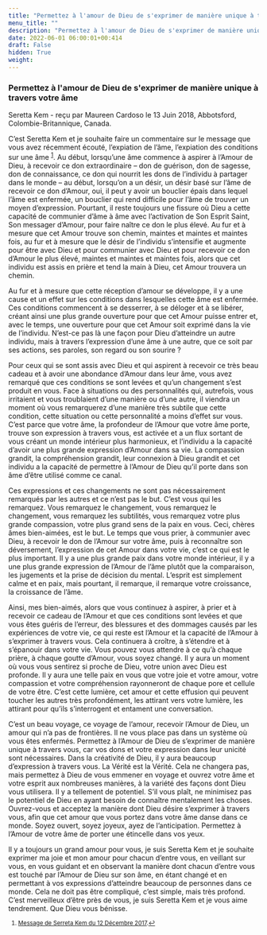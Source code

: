 ```yaml
---
title: "Permettez à l'amour de Dieu de s'exprimer de manière unique à travers votre âme"
menu_title: ""
description: "Permettez à l'amour de Dieu de s'exprimer de manière unique à travers votre âme"
date: 2022-06-01 06:00:01+00:414
draft: False
hidden: True
weight:
---
```

### Permettez à l'amour de Dieu de s'exprimer de manière unique à travers votre âme

Seretta Kem - reçu par Maureen Cardoso le 13 Juin 2018, Abbotsford, Colombie-Britannique, Canada.

C’est Seretta Kem et je souhaite faire un commentaire sur le message que vous avez récemment écouté, l’expiation de l’âme, l’expiation des conditions sur une âme <sup id="a1">[1](#f1)</sup>. Au début, lorsqu’une âme commence à aspirer à l’Amour de Dieu, à recevoir ce don extraordinaire – don de guérison, don de sagesse, don de connaissance, ce don qui nourrit les dons de l’individu à partager dans le monde – au début, lorsqu’on a un désir, un désir basé sur l’âme de recevoir ce don d’Amour, oui, il peut y avoir un bouclier épais dans lequel l’âme est enfermée, un bouclier qui rend difficile pour l’âme de trouver un moyen d’expression. Pourtant, il reste toujours une fissure où Dieu a cette capacité de communier d’âme à âme avec l’activation de Son Esprit Saint, Son messager d’Amour, pour faire naître ce don le plus élevé. Au fur et à mesure que cet Amour trouve son chemin, maintes et maintes et maintes fois, au fur et à mesure que le désir de l’individu s’intensifie et augmente pour être avec Dieu et pour communier avec Dieu et pour recevoir ce don d’Amour le plus élevé, maintes et maintes et maintes fois, alors que cet individu est assis en prière et tend la main à Dieu, cet Amour trouvera un chemin.

Au fur et à mesure que cette réception d’amour se développe, il y a une cause et un effet sur les conditions dans lesquelles cette âme est enfermée. Ces conditions commencent à se desserrer, à se déloger et à se libérer, créant ainsi une plus grande ouverture pour que cet Amour puisse entrer et, avec le temps, une ouverture pour que cet Amour soit exprimé dans la vie de l’individu. N’est-ce pas là une façon pour Dieu d’atteindre un autre individu, mais à travers l’expression d’une âme à une autre, que ce soit par ses actions, ses paroles, son regard ou son sourire ?

Pour ceux qui se sont assis avec Dieu et qui aspirent à recevoir ce très beau cadeau et à avoir une abondance d’Amour dans leur âme, vous avez remarqué que ces conditions se sont levées et qu’un changement s’est produit en vous. Face à situations ou des personnalités qui, autrefois, vous irritaient et vous troublaient d’une manière ou d’une autre, il viendra un moment où vous remarquerez d’une manière très subtile que cette condition, cette situation ou cette personnalité a moins d’effet sur vous. C’est parce que votre âme, la profondeur de l’Amour que votre âme porte, trouve son expression à travers vous, est activée et a un flux sortant de vous créant un monde intérieur plus harmonieux, et l’individu a la capacité d’avoir une plus grande expression d’Amour dans sa vie. La compassion grandit, la compréhension grandit, leur connexion à Dieu grandit et cet individu a la capacité de permettre à l’Amour de Dieu qu’il porte dans son âme d’être utilisé comme ce canal.

Ces expressions et ces changements ne sont pas nécessairement remarqués par les autres et ce n’est pas le but. C’est vous qui les remarquez. Vous remarquez le changement, vous remarquez le changement, vous remarquez les subtilités, vous remarquez votre plus grande compassion, votre plus grand sens de la paix en vous. Ceci, chères âmes bien-aimées, est le but. Le temps que vous prier, à communier avec Dieu, à recevoir le don de l’Amour sur votre âme, puis à reconnaître son déversement, l’expression de cet Amour dans votre vie, c’est ce qui est le plus important. Il y a une plus grande paix dans votre monde intérieur, il y a une plus grande expression de l’Amour de l’âme plutôt que la comparaison, les jugements et la prise de décision du mental. L’esprit est simplement calme et en paix, mais pourtant, il remarque, il remarque votre croissance, la croissance de l’âme.

Ainsi, mes bien-aimés, alors que vous continuez à aspirer, à prier et à recevoir ce cadeau de l’Amour et que ces conditions sont levées et que vous êtes guéris de l’erreur, des blessures et des dommages causés par les expériences de votre vie, ce qui reste est l’Amour et la capacité de l’Amour à s’exprimer à travers vous. Cela continuera à croître, à s’étendre et à s’épanouir dans votre vie. Vous pouvez vous attendre à ce qu’à chaque prière, à chaque goutte d’Amour, vous soyez changé. Il y aura un moment où vous vous sentirez si proche de Dieu, votre union avec Dieu est profonde. Il y aura une telle paix en vous que votre joie et votre amour, votre compassion et votre compréhension rayonneront de chaque pore et cellule de votre être. C’est cette lumière, cet amour et cette effusion qui peuvent toucher les autres très profondément, les attirant vers votre lumière, les attirant pour qu’ils s’interrogent et entament une conversation.

C’est un beau voyage, ce voyage de l’amour, recevoir l’Amour de Dieu, un amour qui n’a pas de frontières. Il ne vous place pas dans un système où vous êtes enfermés. Permettez à l’Amour de Dieu de s’exprimer de manière unique à travers vous, car vos dons et votre expression dans leur unicité sont nécessaires. Dans la créativité de Dieu, il y aura beaucoup d’expression à travers vous. La Vérité est la Vérité. Cela ne changera pas, mais permettez à Dieu de vous emmener en voyage et ouvrez votre âme et votre esprit aux nombreuses manières, à la variété des façons dont Dieu vous utilisera. Il y a tellement de potentiel. S’il vous plaît, ne minimisez pas le potentiel de Dieu en ayant besoin de connaître mentalement les choses. Ouvrez-vous et acceptez la manière dont Dieu désire s’exprimer à travers vous, afin que cet amour que vous portez dans votre âme danse dans ce monde. Soyez ouvert, soyez joyeux, ayez de l’anticipation. Permettez à l’Amour de votre âme de porter une étincelle dans vos yeux.

Il y a toujours un grand amour pour vous, je suis Seretta Kem et je souhaite exprimer ma joie et mon amour pour chacun d’entre vous, en veillant sur vous, en vous guidant et en observant la manière dont chacun d’entre vous est touché par l’Amour de Dieu sur son âme, en étant changé et en permettant à vos expressions d’atteindre beaucoup de personnes dans ce monde. Cela ne doit pas être compliqué, c’est simple, mais très profond. C’est merveilleux d’être près de vous, je suis Seretta Kem et je vous aime tendrement. Que Dieu vous bénisse.
<small>

1. <large id="f1"> [Message de Serreta Kem du 12 Décembre 2017](/fr-contemporary-messages/fr-contemporary-messages-by-date-order/fr-contemporary-messages-2017/fr-2017-12-12-2-af-seretta-kem/).[↩](#a1)
